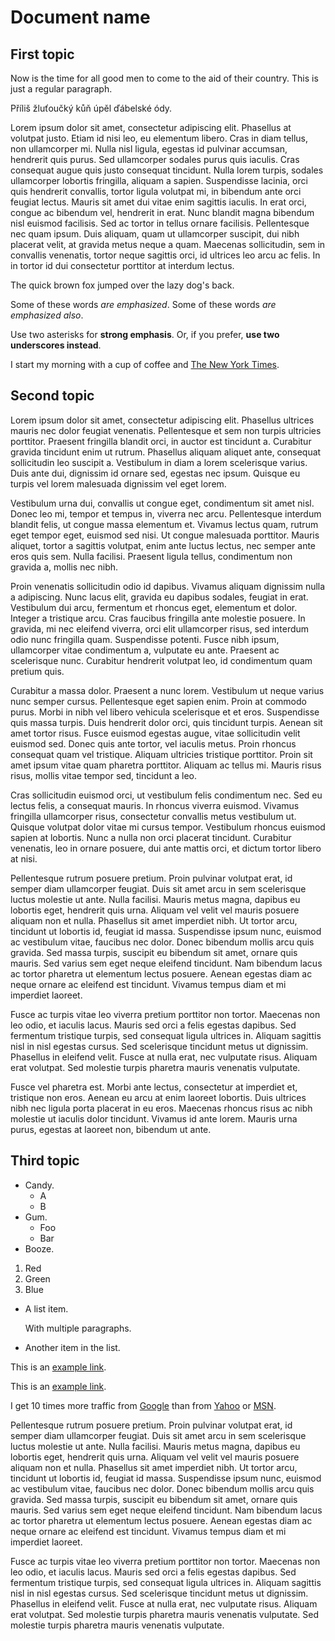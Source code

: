 Document name
====================

First topic
---------------------

Now is the time for all good men to come to
the aid of their country. This is just a
regular paragraph.

Příliš žluťoučký kůň úpěl ďábelské ódy.

Lorem ipsum dolor sit amet, consectetur adipiscing elit. Phasellus at volutpat justo. Etiam id nisi leo, eu elementum libero. Cras in diam tellus, non ullamcorper mi. Nulla nisl ligula, egestas id pulvinar accumsan, hendrerit quis purus. Sed ullamcorper sodales purus quis iaculis. Cras consequat augue quis justo consequat tincidunt. Nulla lorem turpis, sodales ullamcorper lobortis fringilla, aliquam a sapien. Suspendisse lacinia, orci quis hendrerit convallis, tortor ligula volutpat mi, in bibendum ante orci feugiat lectus. Mauris sit amet dui vitae enim sagittis iaculis. In erat orci, congue ac bibendum vel, hendrerit in erat. Nunc blandit magna bibendum nisl euismod facilisis. Sed ac tortor in tellus ornare facilisis. Pellentesque nec quam ipsum. Duis aliquam, quam ut ullamcorper suscipit, dui nibh placerat velit, at gravida metus neque a quam. Maecenas sollicitudin, sem in convallis venenatis, tortor neque sagittis orci, id ultrices leo arcu ac felis. In in tortor id dui consectetur porttitor at interdum lectus.

The quick brown fox jumped over the lazy
dog's back.


Some of these words *are emphasized*.
Some of these words _are emphasized also_.

Use two asterisks for **strong emphasis**.
Or, if you prefer, __use two underscores instead__.

[2]: http://search.yahoo.com/  "Yahoo Search"
[3]: http://search.msn.com/    "MSN Search"

I start my morning with a cup of coffee and
[The New York Times][NY Times].

[ny times]: http://www.nytimes.com/


Second topic
---------------------

Lorem ipsum dolor sit amet, consectetur adipiscing elit. Phasellus ultrices mauris nec dolor feugiat venenatis. Pellentesque et sem non turpis ultricies porttitor. Praesent fringilla blandit orci, in auctor est tincidunt a. Curabitur gravida tincidunt enim ut rutrum. Phasellus aliquam aliquet ante, consequat sollicitudin leo suscipit a. Vestibulum in diam a lorem scelerisque varius. Duis ante dui, dignissim id ornare sed, egestas nec ipsum. Quisque eu turpis vel lorem malesuada dignissim vel eget lorem.

Vestibulum urna dui, convallis ut congue eget, condimentum sit amet nisl. Donec leo mi, tempor et tempus in, viverra nec arcu. Pellentesque interdum blandit felis, ut congue massa elementum et. Vivamus lectus quam, rutrum eget tempor eget, euismod sed nisi. Ut congue malesuada porttitor. Mauris aliquet, tortor a sagittis volutpat, enim ante luctus lectus, nec semper ante eros quis sem. Nulla facilisi. Praesent ligula tellus, condimentum non gravida a, mollis nec nibh.

Proin venenatis sollicitudin odio id dapibus. Vivamus aliquam dignissim nulla a adipiscing. Nunc lacus elit, gravida eu dapibus sodales, feugiat in erat. Vestibulum dui arcu, fermentum et rhoncus eget, elementum et dolor. Integer a tristique arcu. Cras faucibus fringilla ante molestie posuere. In gravida, mi nec eleifend viverra, orci elit ullamcorper risus, sed interdum odio nunc fringilla quam. Suspendisse potenti. Fusce nibh ipsum, ullamcorper vitae condimentum a, vulputate eu ante. Praesent ac scelerisque nunc. Curabitur hendrerit volutpat leo, id condimentum quam pretium quis.

Curabitur a massa dolor. Praesent a nunc lorem. Vestibulum ut neque varius nunc semper cursus. Pellentesque eget sapien enim. Proin at commodo purus. Morbi in nibh vel libero vehicula scelerisque et et eros. Suspendisse quis massa turpis. Duis hendrerit dolor orci, quis tincidunt turpis. Aenean sit amet tortor risus. Fusce euismod egestas augue, vitae sollicitudin velit euismod sed. Donec quis ante tortor, vel iaculis metus. Proin rhoncus consequat quam vel tristique. Aliquam ultricies tristique porttitor. Proin sit amet ipsum vitae quam pharetra porttitor. Aliquam ac tellus mi. Mauris risus risus, mollis vitae tempor sed, tincidunt a leo.

Cras sollicitudin euismod orci, ut vestibulum felis condimentum nec. Sed eu lectus felis, a consequat mauris. In rhoncus viverra euismod. Vivamus fringilla ullamcorper risus, consectetur convallis metus vestibulum ut. Quisque volutpat dolor vitae mi cursus tempor. Vestibulum rhoncus euismod sapien at lobortis. Nunc a nulla non orci placerat tincidunt. Curabitur venenatis, leo in ornare posuere, dui ante mattis orci, et dictum tortor libero at nisi.

Pellentesque rutrum posuere pretium. Proin pulvinar volutpat erat, id semper diam ullamcorper feugiat. Duis sit amet arcu in sem scelerisque luctus molestie ut ante. Nulla facilisi. Mauris metus magna, dapibus eu lobortis eget, hendrerit quis urna. Aliquam vel velit vel mauris posuere aliquam non et nulla. Phasellus sit amet imperdiet nibh. Ut tortor arcu, tincidunt ut lobortis id, feugiat id massa. Suspendisse ipsum nunc, euismod ac vestibulum vitae, faucibus nec dolor. Donec bibendum mollis arcu quis gravida. Sed massa turpis, suscipit eu bibendum sit amet, ornare quis mauris. Sed varius sem eget neque eleifend tincidunt. Nam bibendum lacus ac tortor pharetra ut elementum lectus posuere. Aenean egestas diam ac neque ornare ac eleifend est tincidunt. Vivamus tempus diam et mi imperdiet laoreet.

Fusce ac turpis vitae leo viverra pretium porttitor non tortor. Maecenas non leo odio, et iaculis lacus. Mauris sed orci a felis egestas dapibus. Sed fermentum tristique turpis, sed consequat ligula ultrices in. Aliquam sagittis nisl in nisl egestas cursus. Sed scelerisque tincidunt metus ut dignissim. Phasellus in eleifend velit. Fusce at nulla erat, nec vulputate risus. Aliquam erat volutpat. Sed molestie turpis pharetra mauris venenatis vulputate.

Fusce vel pharetra est. Morbi ante lectus, consectetur at imperdiet et, tristique non eros. Aenean eu arcu at enim laoreet lobortis. Duis ultrices nibh nec ligula porta placerat in eu eros. Maecenas rhoncus risus ac nibh molestie ut iaculis dolor tincidunt. Vivamus id ante lorem. Mauris urna purus, egestas at laoreet non, bibendum ut ante.

Third topic
---------------------

*   Candy.
	* A
	* B
*   Gum.
	* Foo
	* Bar
*   Booze.

1.  Red
2.  Green
3.  Blue

*   A list item.

    With multiple paragraphs.

*   Another item in the list.

This is an [example link](http://example.com/).

This is an [example link](http://example.com/ "With a Title").

I get 10 times more traffic from [Google][1] than from
[Yahoo][2] or [MSN][3].

[1]: http://google.com/        "Google"

Pellentesque rutrum posuere pretium. Proin pulvinar volutpat erat, id semper diam ullamcorper feugiat. Duis sit amet arcu in sem scelerisque luctus molestie ut ante. Nulla facilisi. Mauris metus magna, dapibus eu lobortis eget, hendrerit quis urna. Aliquam vel velit vel mauris posuere aliquam non et nulla. Phasellus sit amet imperdiet nibh. Ut tortor arcu, tincidunt ut lobortis id, feugiat id massa. Suspendisse ipsum nunc, euismod ac vestibulum vitae, faucibus nec dolor. Donec bibendum mollis arcu quis gravida. Sed massa turpis, suscipit eu bibendum sit amet, ornare quis mauris. Sed varius sem eget neque eleifend tincidunt. Nam bibendum lacus ac tortor pharetra ut elementum lectus posuere. Aenean egestas diam ac neque ornare ac eleifend est tincidunt. Vivamus tempus diam et mi imperdiet laoreet.

Fusce ac turpis vitae leo viverra pretium porttitor non tortor. Maecenas non leo odio, et iaculis lacus. Mauris sed orci a felis egestas dapibus. Sed fermentum tristique turpis, sed consequat ligula ultrices in. Aliquam sagittis nisl in nisl egestas cursus. Sed scelerisque tincidunt metus ut dignissim. Phasellus in eleifend velit. Fusce at nulla erat, nec vulputate risus. Aliquam erat volutpat. Sed molestie turpis pharetra mauris venenatis vulputate. Sed molestie turpis pharetra mauris venenatis vulputate.

